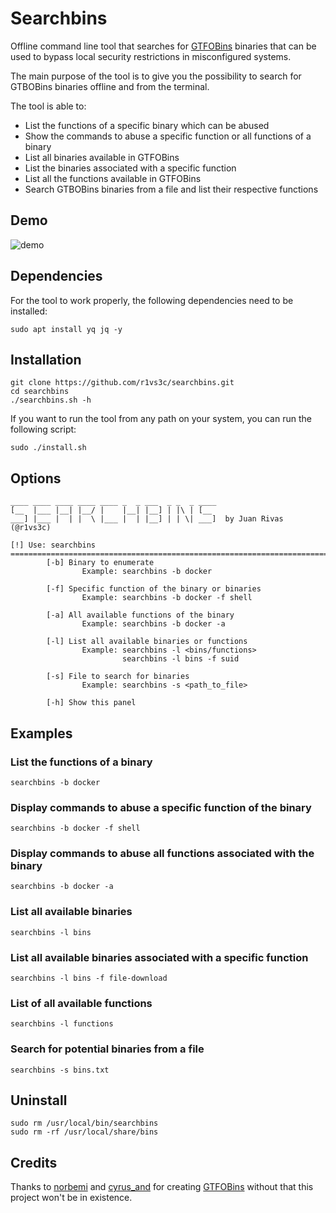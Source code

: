# Searchbins
Offline command line tool that searches for [GTFOBins](https://gtfobins.github.io/) binaries that can be used to bypass local security restrictions in misconfigured systems.

The main purpose of the tool is to give you the possibility to search for GTBOBins binaries offline and from the terminal.

The tool is able to:
- List the functions of a specific binary which can be abused
- Show the commands to abuse a specific function or all functions of a binary
- List all binaries available in GTFOBins
- List the binaries associated with a specific function
- List all the functions available in GTFOBins
- Search GTBOBins binaries from a file and list their respective functions

## Demo
![demo](https://github.com/r1vs3c/searchbins/assets/80863982/ec64de80-88a5-4e63-9e0f-9432c09097c1)

## Dependencies
For the tool to work properly, the following dependencies need to be installed:
```
sudo apt install yq jq -y
```

## Installation
```
git clone https://github.com/r1vs3c/searchbins.git
cd searchbins
./searchbins.sh -h
```

If you want to run the tool from any path on your system, you can run the following script:
```
sudo ./install.sh 
```

## Options
```
____ ____ ____ ____ ____ _  _ ___  _ _  _ ____
[__  |___ |__| |__/ |    |__| |__] | |\ | [__
___] |___ |  | |  \ |___ |  | |__] | | \| ___]  by Juan Rivas (@r1vs3c)

[!] Use: searchbins 
================================================================================
        [-b] Binary to enumerate
                Example: searchbins -b docker

        [-f] Specific function of the binary or binaries
                Example: searchbins -b docker -f shell

        [-a] All available functions of the binary
                Example: searchbins -b docker -a

        [-l] List all available binaries or functions 
                Example: searchbins -l <bins/functions>
                         searchbins -l bins -f suid

        [-s] File to search for binaries 
                Example: searchbins -s <path_to_file>

        [-h] Show this panel
```

## Examples
### List the functions of a binary
```
searchbins -b docker
```

### Display commands to abuse a specific function of the binary
```
searchbins -b docker -f shell
```

### Display commands to abuse all functions associated with the binary
```
searchbins -b docker -a
```

### List all available binaries
```
searchbins -l bins
```

### List all available binaries associated with a specific function
```
searchbins -l bins -f file-download
```

### List of all available functions
```
searchbins -l functions
```

### Search for potential binaries from a file
```
searchbins -s bins.txt
```

## Uninstall
```
sudo rm /usr/local/bin/searchbins
sudo rm -rf /usr/local/share/bins
```

## Credits
Thanks to [norbemi](https://twitter.com/norbemi) and [cyrus_and](https://twitter.com/cyrus_and) for creating [GTFOBins](https://gtfobins.github.io/) without that this project won't be in existence.

